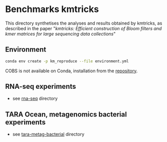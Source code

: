 # Benchmarks kmtricks

This directory synthetises the analyses and results obtained by kmtricks, as described in the paper "*kmtricks: Efficient  construction of Bloom filters and kmer matrices for large sequencing data collections*"

## Environment

```bash
conda env create -p km_reproduce --file environment.yml
```
COBS is not available on Conda, installation from the [repository](https://github.com/bingmann/cobs).

## RNA-seq experiments

- see [rna-seq](https://github.com/pierrepeterlongo/kmtricks_benchmarks/tree/master/rna-seq) directory

## TARA Ocean, metagenomics bacterial experiments

- see [tara-metag-bacterial](https://github.com/pierrepeterlongo/kmtricks_benchmarks/tree/master/tara-metag-bacterial) directory




